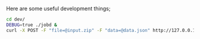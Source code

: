 Here are some useful development things;

```bash
cd dev/
DEBUG=true ./jobd &
curl -X POST -F "file=@input.zip" -F "data=@data.json" http://127.0.0.1:3000/upload
```
